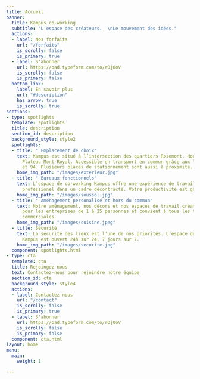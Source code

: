 ```yaml
---
title: Accueil
banner:
  title: Kampus co-working
  subtitle: "L’espace des créateurs.  \nLe mouvement des idées."
  actions:
  - label: Nos forfaits
    url: "/forfaits"
    is_scrolly: false
    is_primary: true
  - label: S'abonner
    url: https://oad.typeform.com/to/rOj0oV
    is_scrolly: false
    is_primary: false
  bottom_link:
    label: En savoir plus
    url: "#description"
    has_arrow: true
    is_scrolly: true
sections:
- type: spotlights
  template: spotlights
  title: description
  section_id: description
  background_style: style2
  spotlights:
  - title: " Emplacement de choix"
    text: Kampus est situé à l’intersection des quartiers Rosemont, Hochelaga et du
      Plateau-Mont-Royal. Accessible en transport en commun grâce aux lignes 97, 24
      et 94. Plusieurs places de stationnement sont aussi à proximité.
    home_img_path: "/images/exterieur.jpg"
  - title: " Bureaux fonctionnels"
    text: L’espace de co-working Kampus offre une expérience de travail agréable et
      professionel dans un cadre décontracté. Votre productivité est garantie.
    home_img_path: "/images/soussol.jpg"
  - title: " Aménagement personalisé et hors du commun"
    text: Notre aménagement, nos décors et nos espaces de travail créatifs sont idéales
      pour les entreprises de 1 à 25 personnes et convient à tous les types de demandes
      commerciales.
    home_img_path: "/images/cuisine.jpeg"
  - title: Sécurité
    text: La sécurité des lieux est l’une de nos priorités. L’espace de co-working
      Kampus est ouvert 24h sur 24, 7 jours sur 7.
    home_img_path: "/images/securite.jpg"
  component: spotlights.html
- type: cta
  template: cta
  title: Rejoingez-nous
  text: Contactez-nous pour rejoindre notre équipe
  section_id: cta
  background_style: style4
  actions:
  - label: Contactez-nous
    url: "/contact"
    is_scrolly: false
    is_primary: true
  - label: S'abonner
    url: https://oad.typeform.com/to/rOj0oV
    is_scrolly: false
    is_primary: false
  component: cta.html
layout: home
menu:
  main:
    weight: 1

---
```

